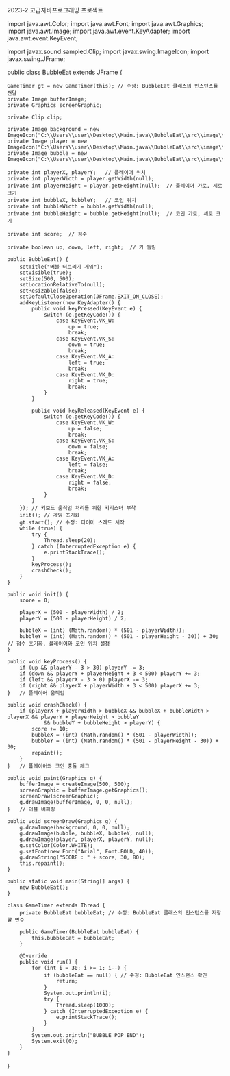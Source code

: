 2023-2  고급자바프로그래밍 프로젝트

import java.awt.Color;
import java.awt.Font;
import java.awt.Graphics;
import java.awt.Image;
import java.awt.event.KeyAdapter;
import java.awt.event.KeyEvent;

import javax.sound.sampled.Clip;
import javax.swing.ImageIcon;
import javax.swing.JFrame;

public class BubbleEat extends JFrame {

    GameTimer gt = new GameTimer(this); // 수정: BubbleEat 클래스의 인스턴스를 전달
    private Image bufferImage;
    private Graphics screenGraphic;

    private Clip clip;

    private Image background = new ImageIcon("C:\\Users\\user\\Desktop\\Main.java\\BubbleEat\\src\\image\\mainScreen.png").getImage();
    private Image player = new ImageIcon("C:\\Users\\user\\Desktop\\Main.java\\BubbleEat\\src\\image\\player.png").getImage();
    private Image bubble = new ImageIcon("C:\\Users\\user\\Desktop\\Main.java\\BubbleEat\\src\\image\\bubble.png").getImage();

    private int playerX, playerY;   // 플레이어 위치
    private int playerWidth = player.getWidth(null);
    private int playerHeight = player.getHeight(null);  // 플레이어 가로, 세로 크기
    private int bubbleX, bubbleY;   // 코인 위치
    private int bubbleWidth = bubble.getWidth(null);
    private int bubbleHeight = bubble.getHeight(null);  // 코인 가로, 세로 크기

    private int score;  // 점수

    private boolean up, down, left, right;  // 키 눌림

    public BubbleEat() {
        setTitle("버블 터트리기 게임");
        setVisible(true);
        setSize(500, 500);
        setLocationRelativeTo(null);
        setResizable(false);
        setDefaultCloseOperation(JFrame.EXIT_ON_CLOSE);
        addKeyListener(new KeyAdapter() {
            public void keyPressed(KeyEvent e) {
                switch (e.getKeyCode()) {
                    case KeyEvent.VK_W:
                        up = true;
                        break;
                    case KeyEvent.VK_S:
                        down = true;
                        break;
                    case KeyEvent.VK_A:
                        left = true;
                        break;
                    case KeyEvent.VK_D:
                        right = true;
                        break;
                }
            }

            public void keyReleased(KeyEvent e) {
                switch (e.getKeyCode()) {
                    case KeyEvent.VK_W:
                        up = false;
                        break;
                    case KeyEvent.VK_S:
                        down = false;
                        break;
                    case KeyEvent.VK_A:
                        left = false;
                        break;
                    case KeyEvent.VK_D:
                        right = false;
                        break;
                }
            }
        }); // 키보드 움직임 처리를 위한 키리스너 부착
        init(); // 게임 초기화
        gt.start(); // 수정: 타이머 스레드 시작
        while (true) {
            try {
                Thread.sleep(20);
            } catch (InterruptedException e) {
                e.printStackTrace();
            }
            keyProcess();
            crashCheck();
        }
    }

    public void init() {
        score = 0;

        playerX = (500 - playerWidth) / 2;
        playerY = (500 - playerHeight) / 2;

        bubbleX = (int) (Math.random() * (501 - playerWidth));
        bubbleY = (int) (Math.random() * (501 - playerHeight - 30)) + 30;  // 점수 초기화, 플레이어와 코인 위치 설정
    }

    public void keyProcess() {
        if (up && playerY - 3 > 30) playerY -= 3;
        if (down && playerY + playerHeight + 3 < 500) playerY += 3;
        if (left && playerX - 3 > 0) playerX -= 3;
        if (right && playerX + playerWidth + 3 < 500) playerX += 3;
    }   // 플레이어 움직임

    public void crashCheck() {
        if (playerX + playerWidth > bubbleX && bubbleX + bubbleWidth > playerX && playerY + playerHeight > bubbleY
                && bubbleY + bubbleHeight > playerY) {
            score += 10;
            bubbleX = (int) (Math.random() * (501 - playerWidth));
            bubbleY = (int) (Math.random() * (501 - playerHeight - 30)) + 30;
            repaint();
        }
    }   // 플레이어와 코인 충돌 체크

    public void paint(Graphics g) {
        bufferImage = createImage(500, 500);
        screenGraphic = bufferImage.getGraphics();
        screenDraw(screenGraphic);
        g.drawImage(bufferImage, 0, 0, null);
    }   // 더블 버퍼링

    public void screenDraw(Graphics g) {
        g.drawImage(background, 0, 0, null);
        g.drawImage(bubble, bubbleX, bubbleY, null);
        g.drawImage(player, playerX, playerY, null);
        g.setColor(Color.WHITE);
        g.setFont(new Font("Arial", Font.BOLD, 40));
        g.drawString("SCORE : " + score, 30, 80);
        this.repaint();
    }

    public static void main(String[] args) {
        new BubbleEat();
    }

    class GameTimer extends Thread {
        private BubbleEat bubbleEat; // 수정: BubbleEat 클래스의 인스턴스를 저장할 변수

        public GameTimer(BubbleEat bubbleEat) {
            this.bubbleEat = bubbleEat;
        }

        @Override
        public void run() {
            for (int i = 30; i >= 1; i--) {
                if (bubbleEat == null) { // 수정: BubbleEat 인스턴스 확인
                    return;
                }
                System.out.println(i);
                try {
                    Thread.sleep(1000);
                } catch (InterruptedException e) {
                    e.printStackTrace();
                }
            }
            System.out.println("BUBBLE POP END");
            System.exit(0);
        }
    }
}
